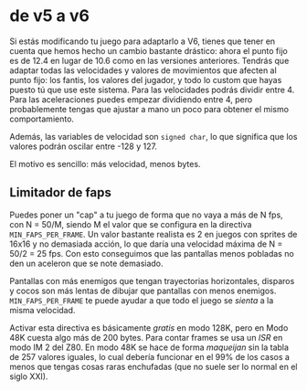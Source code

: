 # de v5 a v6

Si estás modificando tu juego para adaptarlo a V6, tienes que tener en cuenta que hemos hecho un cambio bastante drástico: ahora el punto fijo es de 12.4 en lugar de 10.6 como en las versiones anteriores. Tendrás que adaptar todas las velocidades y valores de movimientos que afecten al punto fijo: los fantis, los valores del jugador, y todo lo custom que hayas puesto tú que use este sistema. Para las velocidades podrás dividir entre 4. Para las aceleraciones puedes empezar dividiendo entre 4, pero probablemente tengas que ajustar a mano un poco para obtener el mismo comportamiento.

Además, las variables de velocidad son `signed char`, lo que significa que los valores podrán oscilar entre -128 y 127.

El motivo es sencillo: más velocidad, menos bytes.

## Limitador de faps

Puedes poner un "cap" a tu juego de forma que no vaya a más de N fps, con N = 50/M, siendo M el valor que se configura en la directiva `MIN_FAPS_PER_FRAME`. Un valor bastante realista es 2 en juegos con sprites de 16x16 y no demasiada acción, lo que daría una velocidad máxima de N = 50/2 = 25 fps. Con esto conseguimos que las pantallas menos pobladas no den un aceleron que se note demasiado. 

Pantallas con más enemigos que tengan trayectorias horizontales, disparos y cocos son más lentas de dibujar que pantallas con menos enemigos. `MIN_FAPS_PER_FRAME` te puede ayudar a que todo el juego se *sienta* a la misma velocidad.

Activar esta directiva es básicamente *gratis* en modo 128K, pero en Modo 48K cuesta algo más de 200 bytes. Para contar frames se usa un *ISR* en modo IM 2 del Z80. En modo 48K se hace de forma *maqueijan* sin la tabla de 257 valores iguales, lo cual debería funcionar en el 99% de los casos a menos que tengas cosas raras enchufadas (que no suele ser lo normal en el siglo XXI).
